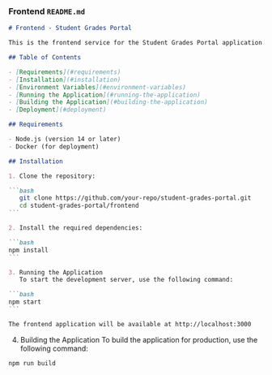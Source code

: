 ### Frontend `README.md`

````markdown
# Frontend - Student Grades Portal

This is the frontend service for the Student Grades Portal application. It is built with React and communicates with the backend service.

## Table of Contents

- [Requirements](#requirements)
- [Installation](#installation)
- [Environment Variables](#environment-variables)
- [Running the Application](#running-the-application)
- [Building the Application](#building-the-application)
- [Deployment](#deployment)

## Requirements

- Node.js (version 14 or later)
- Docker (for deployment)

## Installation

1. Clone the repository:

```bash
   git clone https://github.com/your-repo/student-grades-portal.git
   cd student-grades-portal/frontend
```

2. Install the required dependencies:

```bash
npm install
```

3. Running the Application
   To start the development server, use the following command:

```bash
npm start
```

The frontend application will be available at http://localhost:3000
````

4. Building the Application
   To build the application for production, use the following command:

```bash
npm run build
```
